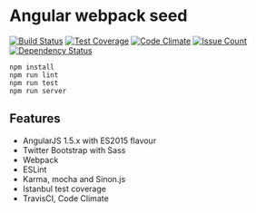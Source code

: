 # Angular webpack seed

[![Build Status](https://travis-ci.org/lucassus/angular-webpack-seed.svg?branch=master)](https://travis-ci.org/lucassus/angular-webpack-seed)
[![Test Coverage](https://codeclimate.com/github/lucassus/angular-webpack-seed/badges/coverage.svg)](https://codeclimate.com/github/lucassus/angular-webpack-seed/coverage)
[![Code Climate](https://codeclimate.com/github/lucassus/angular-webpack-seed/badges/gpa.svg)](https://codeclimate.com/github/lucassus/angular-webpack-seed)
[![Issue Count](https://codeclimate.com/github/lucassus/angular-webpack-seed/badges/issue_count.svg)](https://codeclimate.com/github/lucassus/angular-webpack-seed)
[![Dependency Status](https://gemnasium.com/lucassus/angular-webpack-seed.svg)](https://gemnasium.com/lucassus/angular-webpack-seed)


```
npm install
npm run lint
npm run test
npm run server
```

## Features

* AngularJS 1.5.x with ES2015 flavour
* Twitter Bootstrap with Sass
* Webpack
* ESLint
* Karma, mocha and Sinon.js 
* Istanbul test coverage
* TravisCI, Code Climate
